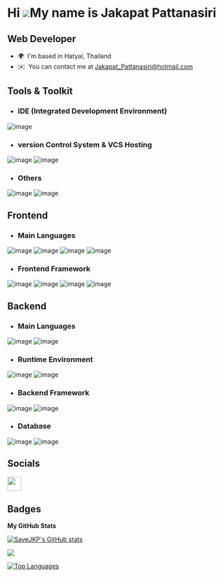 Hi ![](https://user-images.githubusercontent.com/18350557/176309783-0785949b-9127-417c-8b55-ab5a4333674e.gif)My name is Jakapat Pattanasiri
===========================================================================================================================================

Web Developer
-------------

* 🌍  I'm based in Hatyai, Thailand
* ✉️  You can contact me at [Jakapat\_Pattanasiri@hotmail.com](mailto:Jakapat_Pattanasiri@hotmail.com)


## Tools & Toolkit
<p align="left">
</p>

* ### IDE (Integrated Development Environment)
![image](https://skillicons.dev/icons?i=vscode)

  
* ### version Control System & VCS Hosting
![image](https://skillicons.dev/icons?i=git)
![image](https://skillicons.dev/icons?i=github)



* ### Others
![image](https://skillicons.dev/icons?i=postman)
![image](https://skillicons.dev/icons?i=prisma)

## Frontend

* ### Main Languages
![image](https://skillicons.dev/icons?i=html)
![image](https://skillicons.dev/icons?i=css)
![image](https://skillicons.dev/icons?i=js)
![image](https://skillicons.dev/icons?i=ts)

* ### Frontend Framework
![image](https://skillicons.dev/icons?i=tailwind)
![image](https://skillicons.dev/icons?i=react)
![image](https://skillicons.dev/icons?i=nextjs)
![image](https://skillicons.dev/icons?i=bootstrap)


## Backend

* ### Main Languages
![image](https://skillicons.dev/icons?i=js)
![image](https://skillicons.dev/icons?i=ts)

* ### Runtime Environment
![image](https://skillicons.dev/icons?i=bun)
![image](https://skillicons.dev/icons?i=nodejs)



* ### Backend Framework
![image](https://skillicons.dev/icons?i=elysia)
![image](https://skillicons.dev/icons?i=express)


* ### Database 
![image](https://skillicons.dev/icons?i=postgres)
![image](https://skillicons.dev/icons?i=mongodb)


## Socials

<p align="left"> <a href="https://www.github.com/SaveJKP" target="_blank" rel="noreferrer"> <picture> <source media="(prefers-color-scheme: dark)" srcset="https://raw.githubusercontent.com/danielcranney/readme-generator/main/public/icons/socials/github-dark.svg" /> <source media="(prefers-color-scheme: light)" srcset="https://raw.githubusercontent.com/danielcranney/readme-generator/main/public/icons/socials/github.svg" /> <img src="https://raw.githubusercontent.com/danielcranney/readme-generator/main/public/icons/socials/github.svg" width="32" height="32" /> </picture> </a></p>

## Badges

<b>My GitHub Stats</b>

<a href="http://www.github.com/SaveJKP"><img src="https://github-readme-stats.vercel.app/api?username=SaveJKP&show_icons=true&hide=&count_private=true&title_color=0891b2&text_color=ffffff&icon_color=0891b2&bg_color=1c1917&hide_border=true&show_icons=true" alt="SaveJKP's GitHub stats" /></a>

<a href="http://www.github.com/SaveJKP"><img src="https://github-readme-streak-stats.herokuapp.com/?user=SaveJKP&stroke=ffffff&background=1c1917&ring=0891b2&fire=0891b2&currStreakNum=ffffff&currStreakLabel=0891b2&sideNums=ffffff&sideLabels=ffffff&dates=ffffff&hide_border=true" /></a>

<a href="https://github.com/SaveJKP" align="left"><img src="https://github-readme-stats.vercel.app/api/top-langs/?username=SaveJKP&langs_count=10&title_color=0891b2&text_color=ffffff&icon_color=0891b2&bg_color=1c1917&hide_border=true&locale=en&custom_title=Top%20%Languages" alt="Top Languages" /></a>

<!--
**SaveJKP/SaveJKP** is a ✨ _special_ ✨ repository because its `README.md` (this file) appears on your GitHub profile.

Here are some ideas to get you started:

- 🔭 I’m currently working on ...
- 🌱 I’m currently learning ...
- 👯 I’m looking to collaborate on ...
- 🤔 I’m looking for help with ...
- 💬 Ask me about ...
- 📫 How to reach me: ...
- 😄 Pronouns: ...
- ⚡ Fun fact: ...
-->
